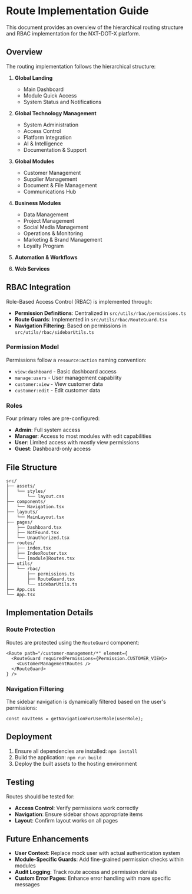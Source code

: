 # Route Implementation Guide

This document provides an overview of the hierarchical routing structure and RBAC implementation for the NXT-DOT-X platform.

## Overview

The routing implementation follows the hierarchical structure:

1. **Global Landing**
   - Main Dashboard
   - Module Quick Access
   - System Status and Notifications

2. **Global Technology Management**
   - System Administration
   - Access Control
   - Platform Integration
   - AI & Intelligence
   - Documentation & Support

3. **Global Modules**
   - Customer Management
   - Supplier Management
   - Document & File Management
   - Communications Hub

4. **Business Modules**
   - Data Management
   - Project Management
   - Social Media Management
   - Operations & Monitoring
   - Marketing & Brand Management
   - Loyalty Program

5. **Automation & Workflows**

6. **Web Services**

## RBAC Integration

Role-Based Access Control (RBAC) is implemented through:

- **Permission Definitions**: Centralized in `src/utils/rbac/permissions.ts`
- **Route Guards**: Implemented in `src/utils/rbac/RouteGuard.tsx`
- **Navigation Filtering**: Based on permissions in `src/utils/rbac/sidebarUtils.ts`

### Permission Model

Permissions follow a `resource:action` naming convention:
- `view:dashboard` - Basic dashboard access
- `manage:users` - User management capability
- `customer:view` - View customer data
- `customer:edit` - Edit customer data

### Roles

Four primary roles are pre-configured:
- **Admin**: Full system access
- **Manager**: Access to most modules with edit capabilities
- **User**: Limited access with mostly view permissions
- **Guest**: Dashboard-only access

## File Structure

```
src/
├── assets/
│   └── styles/
│       └── layout.css
├── components/
│   └── Navigation.tsx
├── layouts/
│   └── MainLayout.tsx
├── pages/
│   ├── Dashboard.tsx
│   ├── NotFound.tsx
│   └── Unauthorized.tsx
├── routes/
│   ├── index.tsx
│   ├── IndexRouter.tsx
│   └── [module]Routes.tsx
├── utils/
│   └── rbac/
│       ├── permissions.ts
│       ├── RouteGuard.tsx
│       └── sidebarUtils.ts
├── App.css
└── App.tsx
```

## Implementation Details

### Route Protection

Routes are protected using the `RouteGuard` component:

```tsx
<Route path="/customer-management/*" element={
  <RouteGuard requiredPermissions={Permission.CUSTOMER_VIEW}>
    <CustomerManagementRoutes />
  </RouteGuard>
} />
```

### Navigation Filtering

The sidebar navigation is dynamically filtered based on the user's permissions:

```tsx
const navItems = getNavigationForUserRole(userRole);
```

## Deployment

1. Ensure all dependencies are installed: `npm install`
2. Build the application: `npm run build`
3. Deploy the built assets to the hosting environment

## Testing

Routes should be tested for:
- **Access Control**: Verify permissions work correctly
- **Navigation**: Ensure sidebar shows appropriate items
- **Layout**: Confirm layout works on all pages

## Future Enhancements

- **User Context**: Replace mock user with actual authentication system
- **Module-Specific Guards**: Add fine-grained permission checks within modules
- **Audit Logging**: Track route access and permission denials
- **Custom Error Pages**: Enhance error handling with more specific messages